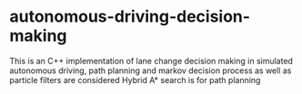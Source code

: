 # autonomous-driving-decision-making
This is an C++ implementation of lane change decision making in simulated autonomous driving, path planning and markov decision process as well as particle filters are considered
Hybrid A* search is for path planning
